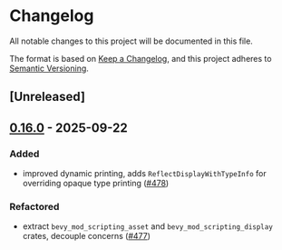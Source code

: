 # Changelog

All notable changes to this project will be documented in this file.

The format is based on [Keep a Changelog](https://keepachangelog.com/en/1.0.0/),
and this project adheres to [Semantic Versioning](https://semver.org/spec/v2.0.0.html).

## [Unreleased]

## [0.16.0](https://github.com/makspll/bevy_mod_scripting/compare/bevy_mesh_bms_bindings-v0.15.1...bevy_mesh_bms_bindings-v0.16.0) - 2025-09-22

### Added

- improved dynamic printing, adds `ReflectDisplayWithTypeInfo` for overriding opaque type printing ([#478](https://github.com/makspll/bevy_mod_scripting/pull/478))

### Refactored

- extract `bevy_mod_scripting_asset` and `bevy_mod_scripting_display` crates, decouple concerns ([#477](https://github.com/makspll/bevy_mod_scripting/pull/477))
